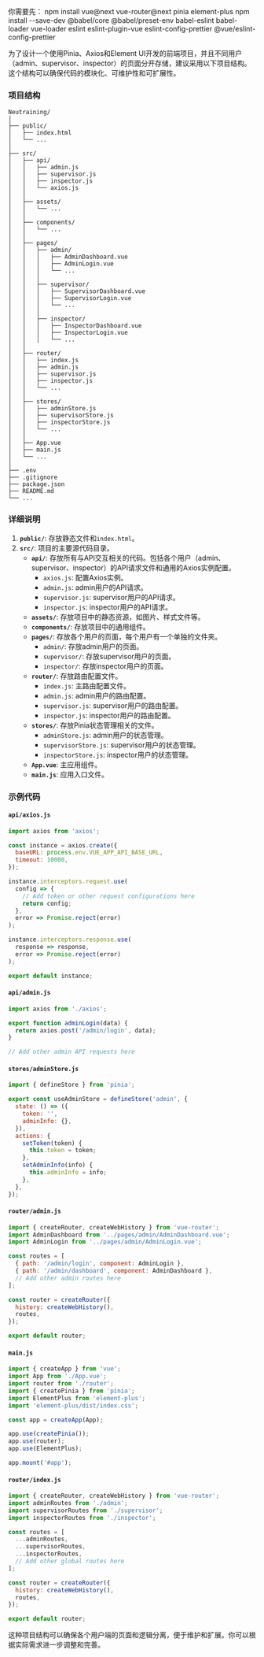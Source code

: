 你需要先：
npm install vue@next vue-router@next pinia element-plus
npm install --save-dev @babel/core @babel/preset-env babel-eslint babel-loader vue-loader eslint eslint-plugin-vue eslint-config-prettier @vue/eslint-config-prettier


为了设计一个使用Pinia、Axios和Element UI开发的前端项目，并且不同用户（admin、supervisor、inspector）的页面分开存储，建议采用以下项目结构。这个结构可以确保代码的模块化、可维护性和可扩展性。

### 项目结构

```
Neutraining/
│
├── public/
│   ├── index.html
│   └── ...
│
├── src/
│   ├── api/
│   │   ├── admin.js
│   │   ├── supervisor.js
│   │   ├── inspector.js
│   │   └── axios.js
│   │
│   ├── assets/
│   │   └── ...
│   │
│   ├── components/
│   │   └── ...
│   │
│   ├── pages/
│   │   ├── admin/
│   │   │   ├── AdminDashboard.vue
│   │   │   ├── AdminLogin.vue
│   │   │   └── ...
│   │   │
│   │   ├── supervisor/
│   │   │   ├── SupervisorDashboard.vue
│   │   │   ├── SupervisorLogin.vue
│   │   │   └── ...
│   │   │
│   │   ├── inspector/
│   │   │   ├── InspectorDashboard.vue
│   │   │   ├── InspectorLogin.vue
│   │   │   └── ...
│   │
│   ├── router/
│   │   ├── index.js
│   │   ├── admin.js
│   │   ├── supervisor.js
│   │   ├── inspector.js
│   │   └── ...
│   │
│   ├── stores/
│   │   ├── adminStore.js
│   │   ├── supervisorStore.js
│   │   ├── inspectorStore.js
│   │   └── ...
│   │
│   ├── App.vue
│   ├── main.js
│   └── ...
│
├── .env
├── .gitignore
├── package.json
├── README.md
└── ...
```

### 详细说明

1. **`public/`**: 存放静态文件和`index.html`。
2. **`src/`**: 项目的主要源代码目录。
   - **`api/`**: 存放所有与API交互相关的代码。包括各个用户（admin、supervisor、inspector）的API请求文件和通用的Axios实例配置。
     - `axios.js`: 配置Axios实例。
     - `admin.js`: admin用户的API请求。
     - `supervisor.js`: supervisor用户的API请求。
     - `inspector.js`: inspector用户的API请求。
   - **`assets/`**: 存放项目中的静态资源，如图片、样式文件等。
   - **`components/`**: 存放项目中的通用组件。
   - **`pages/`**: 存放各个用户的页面，每个用户有一个单独的文件夹。
     - `admin/`: 存放admin用户的页面。
     - `supervisor/`: 存放supervisor用户的页面。
     - `inspector/`: 存放inspector用户的页面。
   - **`router/`**: 存放路由配置文件。
     - `index.js`: 主路由配置文件。
     - `admin.js`: admin用户的路由配置。
     - `supervisor.js`: supervisor用户的路由配置。
     - `inspector.js`: inspector用户的路由配置。
   - **`stores/`**: 存放Pinia状态管理相关的文件。
     - `adminStore.js`: admin用户的状态管理。
     - `supervisorStore.js`: supervisor用户的状态管理。
     - `inspectorStore.js`: inspector用户的状态管理。
   - **`App.vue`**: 主应用组件。
   - **`main.js`**: 应用入口文件。

### 示例代码

#### `api/axios.js`

```javascript
import axios from 'axios';

const instance = axios.create({
  baseURL: process.env.VUE_APP_API_BASE_URL,
  timeout: 10000,
});

instance.interceptors.request.use(
  config => {
    // Add token or other request configurations here
    return config;
  },
  error => Promise.reject(error)
);

instance.interceptors.response.use(
  response => response,
  error => Promise.reject(error)
);

export default instance;
```

#### `api/admin.js`

```javascript
import axios from './axios';

export function adminLogin(data) {
  return axios.post('/admin/login', data);
}

// Add other admin API requests here
```

#### `stores/adminStore.js`

```javascript
import { defineStore } from 'pinia';

export const useAdminStore = defineStore('admin', {
  state: () => ({
    token: '',
    adminInfo: {},
  }),
  actions: {
    setToken(token) {
      this.token = token;
    },
    setAdminInfo(info) {
      this.adminInfo = info;
    },
  },
});
```

#### `router/admin.js`

```javascript
import { createRouter, createWebHistory } from 'vue-router';
import AdminDashboard from '../pages/admin/AdminDashboard.vue';
import AdminLogin from '../pages/admin/AdminLogin.vue';

const routes = [
  { path: '/admin/login', component: AdminLogin },
  { path: '/admin/dashboard', component: AdminDashboard },
  // Add other admin routes here
];

const router = createRouter({
  history: createWebHistory(),
  routes,
});

export default router;
```

#### `main.js`

```javascript
import { createApp } from 'vue';
import App from './App.vue';
import router from './router';
import { createPinia } from 'pinia';
import ElementPlus from 'element-plus';
import 'element-plus/dist/index.css';

const app = createApp(App);

app.use(createPinia());
app.use(router);
app.use(ElementPlus);

app.mount('#app');
```

#### `router/index.js`

```javascript
import { createRouter, createWebHistory } from 'vue-router';
import adminRoutes from './admin';
import supervisorRoutes from './supervisor';
import inspectorRoutes from './inspector';

const routes = [
  ...adminRoutes,
  ...supervisorRoutes,
  ...inspectorRoutes,
  // Add other global routes here
];

const router = createRouter({
  history: createWebHistory(),
  routes,
});

export default router;
```

这种项目结构可以确保各个用户端的页面和逻辑分离，便于维护和扩展。你可以根据实际需求进一步调整和完善。